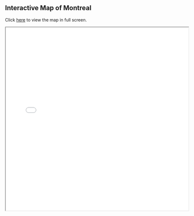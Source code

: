 ## Interactive Map of Montreal

Click [here](test_map.html) to view the map in full screen.

<link rel="shortcut icon" type="image/x-icon" href="favicon.ico"> 

<iframe src="test_map.html" height="600" width="600"></iframe>
